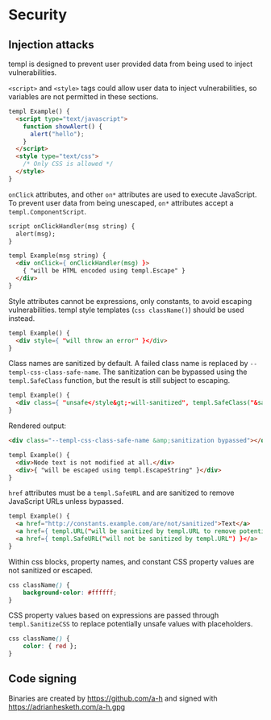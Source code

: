 # Security

## Injection attacks

templ is designed to prevent user provided data from being used to inject vulnerabilities.

`<script>` and `<style>` tags could allow user data to inject vulnerabilities, so variables are not permitted in these sections.

```html
templ Example() {
  <script type="text/javascript">
    function showAlert() {
      alert("hello");
    }
  </script>
  <style type="text/css">
    /* Only CSS is allowed */
  </style>
}
```

`onClick` attributes, and other `on*` attributes are used to execute JavaScript. To prevent user data from being unescaped, `on*` attributes accept a `templ.ComponentScript`.

```html
script onClickHandler(msg string) {
  alert(msg);
}

templ Example(msg string) {
  <div onClick={ onClickHandler(msg) }>
    { "will be HTML encoded using templ.Escape" }
  </div>
}
```

Style attributes cannot be expressions, only constants, to avoid escaping vulnerabilities. templ style templates (`css className()`) should be used instead.

```html
templ Example() {
  <div style={ "will throw an error" }</div>
}
```

Class names are sanitized by default. A failed class name is replaced by `--templ-css-class-safe-name`. The sanitization can be bypassed using the `templ.SafeClass` function, but the result is still subject to escaping.

```html
templ Example() {
  <div class={ "unsafe</style&gt;-will-sanitized", templ.SafeClass("&sanitization bypassed") }></div>
}
```

Rendered output:

```html
<div class="--templ-css-class-safe-name &amp;sanitization bypassed"></div>
```

```html
templ Example() {
  <div>Node text is not modified at all.</div>
  <div>{ "will be escaped using templ.EscapeString" }</div>
}
```

`href` attributes must be a `templ.SafeURL` and are sanitized to remove JavaScript URLs unless bypassed.

```html
templ Example() {
  <a href="http://constants.example.com/are/not/sanitized">Text</a>
  <a href={ templ.URL("will be sanitized by templ.URL to remove potential attacks") }</a>
  <a href={ templ.SafeURL("will not be sanitized by templ.URL") }</a>
}
```

Within css blocks, property names, and constant CSS property values are not sanitized or escaped.

```css
css className() {
	background-color: #ffffff;
}
```

CSS property values based on expressions are passed through `templ.SanitizeCSS` to replace potentially unsafe values with placeholders.

```css
css className() {
	color: { red };
}
```

## Code signing

Binaries are created by https://github.com/a-h and signed with https://adrianhesketh.com/a-h.gpg

